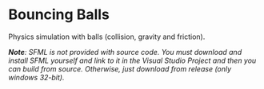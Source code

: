# Bouncing Balls

Physics simulation with balls (collision, gravity and friction).

*__Note__: SFML is not provided with source code. You must download and install SFML yourself and link to it in the Visual Studio Project and then you can build from source. Otherwise, just download from release (only windows 32-bit).*